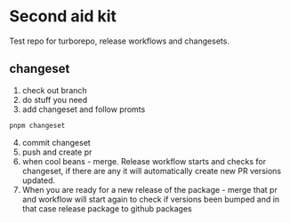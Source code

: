 # Second aid kit

Test repo for turborepo, release workflows and changesets.


## changeset
1. check out branch
2. do stuff you need
3. add changeset and follow promts
```bash
pnpm changeset
```
4. commit changeset
5. push and create pr
6. when cool beans - merge. Release workflow starts and checks for changeset, if there are any it will automatically create new PR versions updated.
7. When you are ready for a new release of the package - merge that pr and workflow will start again to check if versions been bumped and in that case release package to github packages

